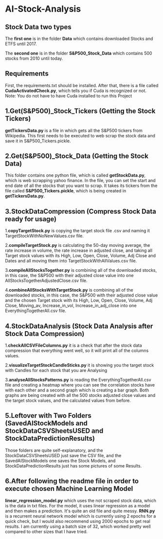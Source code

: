 # AI-Stock-Analysis

## Stock Data two types
The **first one** is in the folder **Data** which contains downloaded Stocks and ETFS until 2017.

The **second one** is in the folder **S&P500_Stock_Data** which contains 500 stocks from 2010 until today.  

## Requirements
First, the requirements.txt should be installed. After that, there is a file called **CudaActivatedCheck.py**, which tells you if Cuda is recognized or not. 
Note: You do not have to have Cuda installed to run this Project 

## 1.Get(S&P500)_Stock_Tickers (Getting the Stock Tickers)
**getTickersData.py** is a file in which gets all the S&P500 tickers from Wikipedia. This first needs to be executed to web scrap the stock data and save it in S&P500_Tickers.pickle.

## 2.Get(S&P500)_Stock_Data (Getting the Stock Data)
This folder contains one python file, which is called **getStockData.py**, which is web scrapping yahoo finance. 
In the file, you can set the start and end date of all the stocks that you want to scrap.
It takes its tickers from the file called **S&P500_Tickers.pickle**, which is being created in **getTickersData.py**. 

## 3.StockDataCompression (Compress Stock Data ready for usage)

1.**copyTargetStock.py** is copying the target stock file .csv and naming it TargetStockWithNoNewValues.csv file.

2.**compileTargetStock.py** is calculating the 50-day moving average, the rate increase in volume, the rate increase in adjusted close, and taking all Target stock values with its High, Low, Open, Close, Volume, Adj Close and Dates and all moving them into TargetStockWithAllValues.csv file.

3.**compileAllStocksTogether.py** is combining all of the downloaded stocks, in this case, the S&P500 with their adjusted close value into one AllStocksTogetherAdjustedClose.csv file.

4.**combineAllStocksWithTargetStock.py** is combining all of the downloaded stocks, in this case, the S&P500 with their adjusted close value and the chosen Target stock with its High, Low, Open, Close, Volume, Adj Close, Moving_av, Increase_in_vol, Increase_in_adj_close into one EverythingTogetherAll.csv file.

## 4.StockDataAnalysis (Stock Data Analysis after Stock Data Compression)

1.**checkAllCSVFileColumns.py** it is a check that after the stock data compression that everything went well, so it will print all of the columns values.

2.**visualizeTargetStockCandleSticks.py** it is showing you the target stock with Candles for each stock that you are Analysing

3.**analyseAllStocksPatterns.py** is reading the EverythingTogetherAll.csv file and creating a heatmap where you can see the correlation stocks have with each other and a second graph which is creating a bar graph. Both graphs are being created with all the 500 stocks adjusted close values and the target stock values, and the calculated values from before.

## 5.Leftover with Two Folders (SavedAIStockModels and StockDataCSVSheetsUSED and StockDataPredictionResults)
Those folders are quite self-explanatory, and the StockDataCSVSheetsUSED just save the CSV file, and the SavedAIStockModels one saves the Stock Models, and StockDataPredictionResults just has some pictures of some Results. 

## 6.After following the readme file in order to execute chosen Machine Learning Model
**linear_regression_model.py** which uses the not scraped stock data, which is the data in txt files. For the model, it uses linear regression as a model and then makes a prediction. It's quite an old file and quite messy.
**RNN.py** is a recurrent neural network model which is currently using 2 epochs for a quick check, but I would also recommend using 2000 epochs to get real results. I am currently using a batch size of 32, which worked pretty well compared to other sizes that I have tried.
